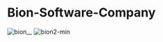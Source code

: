 # Bion-Software-Company
![bion__](https://user-images.githubusercontent.com/75347901/213874411-283d4fa6-b0a8-4ffe-93cd-1ed7adda0261.PNG)
![bion2-min](https://user-images.githubusercontent.com/75347901/213874446-5088469e-cd7b-4f89-8507-bb490a017293.PNG)
